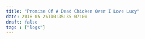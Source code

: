 ```yaml
---
title: "Promise Of A Dead Chicken Over I Love Lucy"
date: 2018-05-26T10:35:35-07:00
draft: false
tags : ["logs"]
---
```

